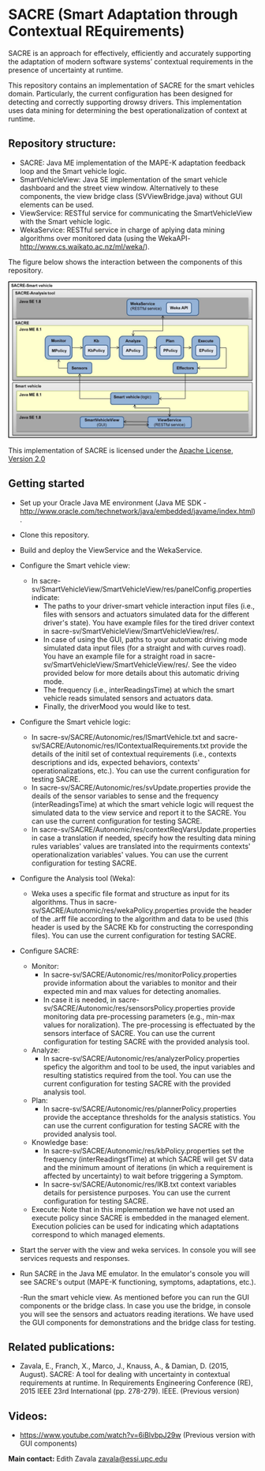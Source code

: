 # SACRE (Smart Adaptation through Contextual REquirements)

SACRE is an approach for effectively, efficiently and accurately supporting the adaptation of modern software systems’ contextual requirements in the presence of uncertainty at runtime.

This repository contains an implementation of SACRE for the smart vehicles domain. Particularly, the current configuration has been designed for detecting and correctly supporting drowsy drivers. This implementation uses data mining for determining the best operationalization of context at runtime.

## Repository structure:
- SACRE: Java ME implementation of the MAPE-K adaptation feedback loop and the Smart vehicle logic.
- SmartVehicleView: Java SE implementation of the smart vehicle dashboard and the street view window. Alternatively to these components, the view bridge class (SVViewBridge.java) without GUI elements can be used.
- ViewService: RESTful service for communicating the SmartVehicleView with the Smart vehicle logic.
- WekaService: RESTful service in charge of aplying data mining algorithms over monitored data (using the WekaAPI-http://www.cs.waikato.ac.nz/ml/weka/).

The figure below shows the interaction between the components of this repository.

![](img/SACRE-SV_Impl-Github.jpg)

This implementation of SACRE is licensed under the [Apache License, Version 2.0](http://www.apache.org/licenses/LICENSE-2.0)

## Getting started
- Set up your Oracle Java ME environment (Java ME SDK - http://www.oracle.com/technetwork/java/embedded/javame/index.html).

- Clone this repository.

- Build and deploy the ViewService and the WekaService.

- Configure the Smart vehicle view:
  - In sacre-sv/SmartVehicleView/SmartVehicleView/res/panelConfig.properties indicate:
    - The paths to your driver-smart vehicle interaction input files (i.e., files with sensors and actuators simulated data for the different driver's state). You have example files for the tired driver context in sacre-sv/SmartVehicleView/SmartVehicleView/res/.
    - In case of using the GUI, paths to your automatic driving mode simulated data input files (for a straight and with curves road). You have an example file for a straight road in sacre-sv/SmartVehicleView/SmartVehicleView/res/. See the video provided below for more details about this automatic driving mode.
    - The frequency (i.e., interReadingsTime) at which the smart vehicle reads simulated sensors and actuators data.
    - Finally, the driverMood you would like to test.
    
- Configure the Smart vehicle logic:
  - In sacre-sv/SACRE/Autonomic/res/ISmartVehicle.txt and sacre-sv/SACRE/Autonomic/res/IContextualRequirements.txt provide the details of the initil set of contextual requirements (i.e., contexts descriptions and ids, expected behaviors, contexts' operationalizations, etc.). You can use the current configuration for testing SACRE.
  - In sacre-sv/SACRE/Autonomic/res/svUpdate.properties provide the deails of the sensor variables to sense and the frequency (interReadingsTime) at which the smart vehicle logic will request the simulated data to the view service and report it to the SACRE. You can use the current configuration for testing SACRE.
  - In sacre-sv/SACRE/Autonomic/res/contextReqVarsUpdate.properties in case a translation if needed, specify how the resulting data mining rules variables' values are translated into the requirments contexts' operationalization variables' values. You can use the current configuration for testing SACRE.
  
- Configure the Analysis tool (Weka):
  - Weka uses a specific file format and structure as input for its algorithms. Thus in sacre-sv/SACRE/Autonomic/res/wekaPolicy.properties provide the header of the .arff file according to the algorithm and data to be used (this header is used by the SACRE Kb for constructing the corresponding files). You can use the current configuration for testing SACRE.
  
- Configure SACRE:
  - Monitor:
    - In sacre-sv/SACRE/Autonomic/res/monitorPolicy.properties provide information about the variables to monitor and their expected min and max values for detecting anomalies.
    - In case it is needed, in sacre-sv/SACRE/Autonomic/res/sensorsPolicy.properties provide monitoring data pre-processing parameters (e.g., min-max values for noralization). The pre-processing is effectuated by the sensors interface of SACRE. You can use the current configuration for testing SACRE with the provided analysis tool.
  - Analyze:
    - In sacre-sv/SACRE/Autonomic/res/analyzerPolicy.properties speficy the algorithm and tool to be used, the input variables and resulting statistics required from the tool. You can use the current configuration for testing SACRE with the provided analysis tool.
  - Plan:
    - In sacre-sv/SACRE/Autonomic/res/plannerPolicy.properties provide the acceptance thresholds for the analysis statistics. You can use the current configuration for testing SACRE with the provided analysis tool.
  - Knowledge base:
    - In sacre-sv/SACRE/Autonomic/res/kbPolicy.properties set the frequency (interReadingsfTime) at which SACRE will get SV data and the minimum amount of iterations (in which a requirement is affected by uncertainty) to wait before triggering a Symptom.
    - In sacre-sv/SACRE/Autonomic/res/IKB.txt context variables details for persistence purposes. You can use the current configuration for testing SACRE.
  - Execute: Note that in this implementation we have not used an execute policy since SACRE is embedded in the managed element. Execution policies can be used for indicating which adaptations correspond to which managed elements. 
  
- Start the server with the view and weka services. In console you will see services requests and responses.
  
- Run SACRE in the Java ME emulator. In the emulator's console you will see SACRE's output (MAPE-K functioning, symptoms, adaptations, etc.).
  
  -Run the smart vehicle view. As mentioned before you can run the GUI components or the bridge class. In case you use the bridge, in console you will see the sensors and actuators reading iterations. We have used the GUI components for demonstrations and the bridge class for testing. 

## Related publications:
- Zavala, E., Franch, X., Marco, J., Knauss, A., & Damian, D. (2015, August). SACRE: A tool for dealing with uncertainty in contextual requirements at runtime. In Requirements Engineering Conference (RE), 2015 IEEE 23rd International (pp. 278-279). IEEE. (Previous version)

## Videos:
- https://www.youtube.com/watch?v=6iBlvbpJ29w (Previous version with GUI components)

**Main contact:** Edith Zavala <zavala@essi.upc.edu>

